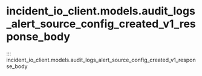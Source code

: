# incident_io_client.models.audit_logs_alert_source_config_created_v1_response_body

::: incident_io_client.models.audit_logs_alert_source_config_created_v1_response_body
